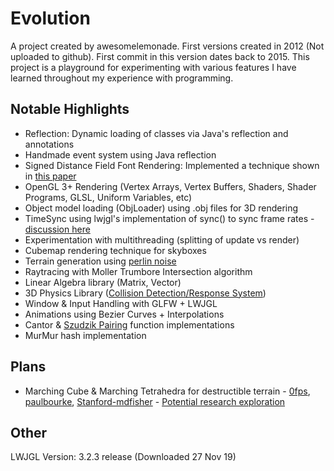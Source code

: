 Evolution
=========
A project created by awesomelemonade. First versions created in 2012 (Not uploaded to github). First commit in this version dates back to 2015. This project is a playground for experimenting with various features I have learned throughout my experience with programming.

Notable Highlights
------------------
* Reflection: Dynamic loading of classes via Java's reflection and annotations
* Handmade event system using Java reflection
* Signed Distance Field Font Rendering: Implemented a technique shown in [this paper](https://steamcdn-a.akamaihd.net/apps/valve/2007/SIGGRAPH2007_AlphaTestedMagnification.pdf)
* OpenGL 3+ Rendering (Vertex Arrays, Vertex Buffers, Shaders, Shader Programs, GLSL, Uniform Variables, etc)
* Object model loading (ObjLoader) using .obj files for 3D rendering
* TimeSync using lwjgl's implementation of sync() to sync frame rates - [discussion here](http://forum.lwjgl.org/index.php?topic=5653.0)
* Experimentation with multithreading (splitting of update vs render)
* Cubemap rendering technique for skyboxes
* Terrain generation using [perlin noise]( https://web.archive.org/web/20160325134143/http://freespace.virgin.net/hugo.elias/models/m_perlin.htm)
* Raytracing with Moller Trumbore Intersection algorithm
* Linear Algebra library (Matrix, Vector)
* 3D Physics Library ([Collision Detection/Response System](http://www.peroxide.dk/papers/collision/collision.pdf))
* Window & Input Handling with GLFW + LWJGL
* Animations using Bezier Curves + Interpolations
* Cantor & [Szudzik Pairing](http://szudzik.com/ElegantPairing.pdf) function implementations
* MurMur hash implementation

Plans
-----
* Marching Cube & Marching Tetrahedra for destructible terrain - [0fps](https://0fps.net/2012/07/12/smooth-voxel-terrain-part-2/), [paulbourke](http://paulbourke.net/geometry/polygonise/), [Stanford-mdfisher](https://graphics.stanford.edu/~mdfisher/MarchingCubes.html) - [Potential research exploration](http://www.geometry.caltech.edu/pubs/ACTD07.pdf)

Other
-----
LWJGL Version: 3.2.3 release (Downloaded 27 Nov 19)
